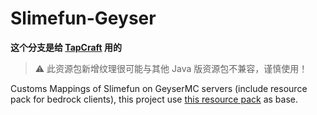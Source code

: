 # Slimefun-Geyser
**这个分支是给 [TapCraft](https://tapcraft.miri.site) 用的**

> ⚠ 此资源包新增纹理很可能与其他 Java 版资源包不兼容，谨慎使用！

Customs Mappings of Slimefun on GeyserMC servers (include resource pack for bedrock clients), this project use [this resource pack](https://github.com/xMikux/Slimefun-Resourcepack) as base.
